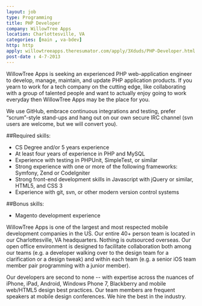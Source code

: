 ```yaml
---
layout: job
type: Programming
title: PHP Developer
company: WillowTree Apps
location: Charlottesville, VA
categories: [main , va-bdev]
http: http
apply: willowtreeapps.theresumator.com/apply/3Xduds/PHP-Developer.html
post-date : 4-7-2013
---
```


WillowTree Apps is seeking an experienced PHP web-application engineer to develop, manage, maintain, and update PHP application products. If you yearn to work for a tech company on the cutting edge, like collaborating with a group of talented people and want to actually enjoy going to work everyday then WillowTree Apps may be the place for you.

We use GitHub, embrace continuous integrations and testing, prefer “scrum”-style stand-ups and hang out on our own secure IRC channel (svn users are welcome, but we will convert you).

##Required skills:
* CS Degree and/or 5 years experience
* At least four years of experience in PHP and MySQL
* Experience with testing in PHPUnit, SimpleTest, or similar
* Strong experience with one or more of the following frameworks:  Symfony, Zend or CodeIgniter
* Strong front-end development skills in Javascript with jQuery or similar, HTML5, and CSS 3
* Experience with git, svn, or other modern version control systems

##Bonus skills:
* Magento development experience 

WillowTree Apps is one of the largest and most respected mobile development companies in the US. Our entire 40+ person team is located in our Charlottesville, VA headquarters. Nothing is outsourced overseas. Our open office environment is designed to facilitate collaboration both among our teams (e.g. a developer walking over to the design team for a clarification or a design tweak) and within each team (e.g. a senior iOS team member pair programming with a junior member).

Our developers are second to none -- with expertise across the nuances of iPhone, iPad, Android, Windows Phone 7, Blackberry and mobile web/HTML5 design best practices. Our team members are frequent speakers at mobile design conferences. We hire the best in the industry.

